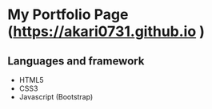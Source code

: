 # My Portfolio Page (https://akari0731.github.io )

## Languages and framework
* HTML5
* CSS3
* Javascript (Bootstrap)
